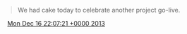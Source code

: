 > We had cake today to celebrate another project go\-live\.

<img src="../../media/tweet.ico" width="12" /> [Mon Dec 16 22:07:21 +0000 2013](https://twitter.com/DromerDenker/status/412705532894801920)